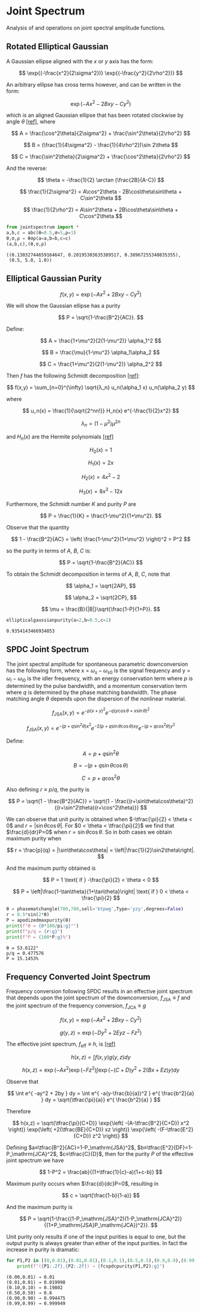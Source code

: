 # Joint Spectrum

Analysis of and operations on joint spectral amplitude functions.

## Rotated Elliptical Gaussian

A Gaussian ellipse aligned with the $x$ or $y$ axis has the form:

$$ \exp{(-\frac{x^2}{2\sigma^2})} \exp{(-\frac{y^2}{2\rho^2})} $$

An arbitrary ellipse has cross terms however, and can be written in the form:

$$ \exp{(-Ax^2-2Bxy-Cy^2)} $$

which is an aligned Gaussian ellipse that has been rotated clockwise by angle $\theta$ [[ref]](https://en.wikipedia.org/wiki/Gaussian_function#Meaning_of_parameters_for_the_general_equation), where

$$ A = \frac{\cos^2\theta}{2\sigma^2} + \frac{\sin^2\theta}{2\rho^2} $$

$$ B = (\frac{1}{4\sigma^2} - \frac{1}{4\rho^2})\sin 2\theta $$

$$ C = \frac{\sin^2\theta}{2\sigma^2} + \frac{\cos^2\theta}{2\rho^2} $$

And the reverse:

$$ \theta = -\frac{1}{2} \arctan (\frac{2B}{A-C}) $$

$$ \frac{1}{2\sigma^2} = A\cos^2\theta - 2B\cos\theta\sin\theta + C\sin^2\theta $$

$$ \frac{1}{2\rho^2} = A\sin^2\theta + 2B\cos\theta\sin\theta + C\cos^2\theta $$




```python
from jointspectrum import *
a,b,c = abc(θ=0.5,σ=5,ρ=1)
θ,σ,ρ = θσρ(a=a,b=b,c=c)
(a,b,c),(θ,σ,ρ)
```




    ((0.13032744659164647, 0.20195303635389517, 0.38967255340835355),
     (0.5, 5.0, 1.0))



## Elliptical Gaussian Purity

$$f(x,y) = \exp{\left( -A x^2 + 2B xy - C y^2 \right)}$$

We will show the Gaussian ellipse has a purity

$$ P = \sqrt{1-\frac{B^2}{AC}}. $$

Define:

$$ A = \frac{1+\mu^2}{2(1-\mu^2)} \alpha_1^2 $$

$$ B = \frac{\mu}{1-\mu^2} \alpha_1\alpha_2 $$

$$ C = \frac{1+\mu^2}{2(1-\mu^2)} \alpha_2^2 $$

Then $f$ has the following Schmidt decomposition [[ref]](https://arxiv.org/abs/quant-ph/0305192):

$$ f(x,y) = \sum_{n=0}^{\infty} \sqrt{λ_n} u_n(\alpha_1 x) u_n(\alpha_2 y) $$

where

$$ u_n(x) = \frac{1}{\sqrt{2^nn!}} H_n(x) e^{-\frac{1}{2}x^2} $$

$$ λ_n = (1-\mu^2) \mu^{2n} $$

and $H_n(x)$ are the Hermite polynomials [[ref]](https://en.wikipedia.org/wiki/Hermite_polynomials)

<!-- $H_0(x)=1$, $H_1(x)=2x$, $H_2(x)=4x^2-2$, $H_3(x)=8x^3-12x$, $H_4(x)=16x^4-48x^2+12$, ... -->

$$ H_0(x) = 1 $$

$$ H_1(x) = 2x $$

$$ H_2(x) = 4x^2 - 2 $$

$$ H_3(x) = 8x^3 - 12x $$

Furthermore, the Schmidt number $K$ and purity $P$ are

$$ P = \frac{1}{K} = \frac{1-\mu^2}{1+\mu^2}. $$

Observe that the quantity

$$ 1 - \frac{B^2}{AC} = \left( \frac{1-\mu^2}{1+\mu^2} \right)^2 = P^2 $$

so the purity in terms of $A$, $B$, $C$ is:

$$ P = \sqrt{1-\frac{B^2}{AC}} $$

To obtain the Schmidt decomposition in terms of $A$, $B$, $C$, note that

$$ \alpha_1 = \sqrt{2AP}, $$

$$ \alpha_2 = \sqrt{2CP}, $$

$$ \mu = \frac{B}{|B|}\sqrt{\frac{1-P}{1+P}}. $$




```python
ellipticalgaussianpurity(a=2,b=0.5,c=1)

```




    0.9354143466934853



## SPDC Joint Spectrum

The joint spectral amplitude for spontaneous parametric downconversion has the following form, where x = $ω_s-ω_{s0}$ is the signal frequency and y = $ω_i-ω_{i0}$ is the idler frequency, with an energy conservation term where $p$ is determined by the pulse bandwidth, and a momentum conservation term where $q$ is determined by the phase matching bandwidth. The phase matching angle $θ$ depends upon the dispersion of the nonlinear material.

$$ f_\mathrm{JSA}(x,y) = e^{-p(x+y)^2} e^{-q(y\cos\theta+x\sin\theta)^2} $$

$$ f_\mathrm{JSA}(x,y) = e^{-(p+q\sin^2\theta)x^2} e^{-2(p+q\sin\theta\cos\theta)xy} e^{-(p+q\cos^2\theta)y^2}$$

Define:

$$ A = p+q\sin^2\theta $$

$$ B = -(p+q\sin\theta\cos\theta) $$

$$ C = p+q\cos^2\theta $$

Also defining $r ≡ p/q$, the purity is

$$ P = \sqrt{1 - \frac{B^2}{AC}} = \sqrt{1 - \frac{(r+\sin\theta\cos\theta)^2}{(r+\sin^2\theta)(r+\cos^2\theta)}} $$

We can observe that unit purity is obtained when $-\tfrac{\pi}{2} < \theta < 0$ and $r=|\sin\theta\cos\theta|$. For $0 < \theta < \tfrac{\pi}{2}$ we find that $\frac{d}{dr}P=0$ when $r=\sin\theta\cos\theta$. So in both cases we obtain maximum purity when

$$ r = \frac{p}{q} = |\sin\theta\cos\theta|  = \left|\frac{1}{2}\sin2\theta\right|. $$

And the maximum purity obtained is

$$ P = 1 \text{ if } -\frac{\pi}{2} < \theta < 0 $$

$$ P = \left|\frac{1-\tan\theta}{1+\tan\theta}\right| \text{ if } 0 < \theta < \frac{\pi}{2} $$

<!-- 
$$
P =
\left\{
\begin{aligned}
&  1  & \text{if}& & -\frac{\pi}{2} < \theta < 0 \\
&\left|\frac{1-\tan\theta}{1+\tan\theta}\right| & \text{if}& & 0 < \theta < \frac{\pi}{2}
\end{aligned}
\right.
$$
-->


```python
θ = phasematchangle(780,780,sell='ktpwg',Type='yzy',degrees=False)
r = 0.5*sin(2*θ)
P = apodizedmaxpurity(θ)
print(f"θ = {θ*180/pi:g}°")
print(f"p/q = {r:g}")
print(f"P = {100*P:g}%")
```

    θ = 53.6122°
    p/q = 0.477576
    P = 15.1453%
    

## Frequency Converted Joint Spectrum

Frequency conversion following SPDC results in an effective joint spectrum that depends upon the joint spectrum of the downconversion, $f_\mathrm{JSA}≡f$ and the joint spectrum of the frequency conversion, $f_\mathrm{JCA}≡g$

$$ f(x,y) = \exp{\left( -A x^2 + 2B xy - C y^2 \right)} $$

$$ g(y,z) = \exp{\left( -D y^2 + 2E yz - F z^2 \right)} $$

The effective joint spectrum, $f_\mathrm{eff}≡h$, is [[ref]](https://link.aps.org/accepted/10.1103/PhysRevApplied.17.064014)

$$ h(x,z) = \int f(x,y) g(y,z) dy $$

$$ h(x,z) = \exp{\left( -A x^2 \right)} \exp{\left( -F z^2 \right)} \int \exp{\left( -(C+D) y^2 + 2(Bx+Ez) y \right)} dy $$

Observe that

$$ \int e^{ -ay^2 + 2by } dy = \int e^{ -a(y-\frac{b}{a})^2 } e^{ \frac{b^2}{a} } dy = \sqrt{\tfrac{\pi}{a}} e^{ \frac{b^2}{a} } $$

Therefore

$$ h(x,z) = \sqrt{\tfrac{\pi}{C+D}} \exp{\left( -(A-\tfrac{B^2}{C+D}) x^2 \right)}
            \exp{\left( +2(\tfrac{BE}{C+D}) xz \right)} 
            \exp{\left( -(F-\tfrac{E^2}{C+D}) z^2 \right)} $$

Defining $a≡\tfrac{B^2}{AC}=1-P_\mathrm{JSA}^2$,  $b≡\tfrac{E^2}{DF}=1-P_\mathrm{JCA}^2$,  $c≡\tfrac{C}{D}$, then for the purity $P$ of the effective joint spectrum we have

$$ 1-P^2 = \frac{ab}{(1+\tfrac{1}{c}-a)(1+c-b)} $$

Maximum purity occurs when $\frac{d}{dc}P=0$, resulting in

$$ c = \sqrt{\frac{1-b}{1-a}} $$

And the maximum purity is

$$ P = \sqrt{1-\frac{(1-P_\mathrm{JSA}^2)(1-P_\mathrm{JCA}^2)}{(1+P_\mathrm{JSA}P_\mathrm{JCA})^2}}. $$

Unit purity only results if one of the input purities is equal to one, but the output purity is always greater than either of the input purities. In fact the increase in purity is dramatic:



```python
for P1,P2 in [(0,0.01),(0.01,0.01),(0.1,0.1),(0.5,0.5),(0.9,0.9),(0.99,0.99)]:
    print(f"({P1:.2f},{P2:.2f}) → {fcspdcpurity(P1,P2):g}")
```

    (0.00,0.01) → 0.01
    (0.01,0.01) → 0.019998
    (0.10,0.10) → 0.19802
    (0.50,0.50) → 0.8
    (0.90,0.90) → 0.994475
    (0.99,0.99) → 0.999949
    
